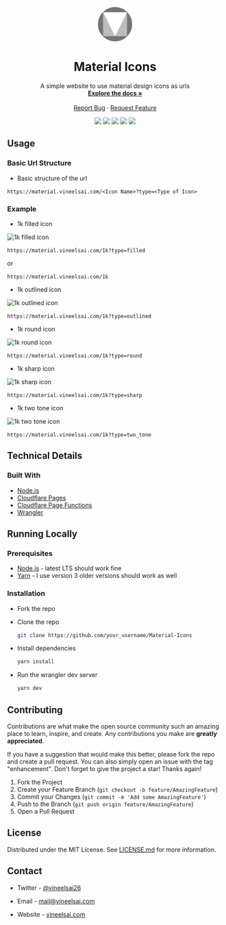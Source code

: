 <!-- PROJECT LOGO -->
<div align="center">
  <a href="https://github.com/vineelsai26/Material-Icons">
    <img src="assets/icon.svg" alt="Logo" width="80" height="80">
  </a>

  <h1 align="center">Material Icons</h1>

  <p align="center">
    A simple website to use material design icons as urls
    <br />
    <a href="https://github.com/vineelsai26/Material-Icons#readme"><strong>Explore the docs »</strong></a>
    <br />
    <br />
    <a href="https://github.com/vineelsai26/Material-Icons/issues">Report Bug</a>
    ·
    <a href="https://github.com/vineelsai26/Material-Icons/issues">Request Feature</a>
  </p>
</div>

<p align="center">
  <a herf="https://github.com/vineelsai26/Material-Icons/graphs/contributors">
    <img src="https://img.shields.io/github/contributors/vineelsai26/Material-Icons" />
  </a>
  <a herf="https://github.com/vineelsai26/Material-Icons/network/members">
    <img src="https://img.shields.io/github/forks/vineelsai26/Material-Icons" />
  </a>
  <a herf="https://github.com/vineelsai26/Material-Icons/stargazers">
    <img src="https://img.shields.io/github/stars/vineelsai26/Material-Icons" />
  </a>
  <a herf="https://github.com/vineelsai26/Material-Icons/issues">
    <img src="https://img.shields.io/github/issues/vineelsai26/Material-Icons" />
  </a>
  <a herf="https://github.com/vineelsai26/Material-Icons/blob/master/LICENSE.txt">
    <img src="https://img.shields.io/github/license/vineelsai26/Material-Icons" />
  </a>
</p>

## Usage

### Basic Url Structure

* Basic structure of the url

```url
https://material.vineelsai.com/<Icon Name>?type=<Type of Icon>
```

### Example

* 1k filled icon

![1k filled icon](https://material.vineelsai.com/1k)

```url
https://material.vineelsai.com/1k?type=filled
```

or

```url
https://material.vineelsai.com/1k
```

* 1k outlined icon

![1k outlined icon](https://material.vineelsai.com/1k?type=outlined)

```url
https://material.vineelsai.com/1k?type=outlined
```

* 1k round icon

![1k round icon](https://material.vineelsai.com/1k?type=round)

```url
https://material.vineelsai.com/1k?type=round
```

* 1k sharp icon

![1k sharp icon](https://material.vineelsai.com/1k?type=sharp)

```url
https://material.vineelsai.com/1k?type=sharp
```

* 1k two tone icon

![1k two tone icon](https://material.vineelsai.com/1k?type=two_tone)

```url
https://material.vineelsai.com/1k?type=two_tone
```

## Technical Details

### Built With

* [Node.js](https://nodejs.org)
* [Cloudflare Pages](https://pages.cloudflare.com)
* [Cloudflare Page Functions](https://developers.cloudflare.com/pages/platform/functions)
* [Wrangler](https://developers.cloudflare.com/workers/wrangler)

<!-- GETTING STARTED -->
## Running Locally

### Prerequisites

* [Node.js](https://nodejs.org) - latest LTS should work fine
* [Yarn](https://yarnpkg.com) - I use version 3 older versions should work as well

### Installation

* Fork the repo
* Clone the repo

   ```sh
   git clone https://github.com/your_username/Material-Icons
   ```

* Install dependencies

    ```sh
    yarn install
    ```

* Run the wrangler dev server

    ```sh
    yarn dev
    ```

<!-- CONTRIBUTING -->
## Contributing

Contributions are what make the open source community such an amazing place to learn, inspire, and create. Any contributions you make are **greatly appreciated**.

If you have a suggestion that would make this better, please fork the repo and create a pull request. You can also simply open an issue with the tag "enhancement".
Don't forget to give the project a star! Thanks again!

1. Fork the Project
2. Create your Feature Branch (`git checkout -b feature/AmazingFeature`)
3. Commit your Changes (`git commit -m 'Add some AmazingFeature'`)
4. Push to the Branch (`git push origin feature/AmazingFeature`)
5. Open a Pull Request

<!-- LICENSE -->
## License

Distributed under the MIT License. See [LICENSE.md]('https://github.com/vineelsai26/Material-Icons/LICENSE.md') for more information.

<!-- CONTACT -->
## Contact

* Twitter - [@vineelsai26](https://twitter.com/vineelsai26)

* Email - mail@vineelsai.com

* Website - [vineelsai.com](https://vineelsai.com)
